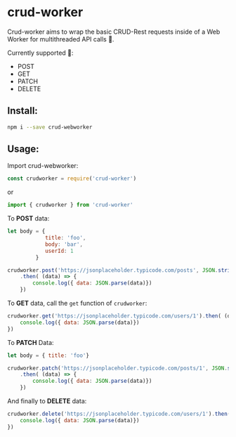 # crud-worker

Crud-worker aims to wrap the basic CRUD-Rest requests inside of a Web Worker for multithreaded API calls 🚀.

Currently supported 🥳:
  * POST
  * GET
  * PATCH
  * DELETE

## Install:



```bash
npm i --save crud-webworker
```



## Usage:

Import crud-webworker:

```javascript
const crudworker = require('crud-worker')
```

or

```javascript
import { crudworker } from 'crud-worker'
```



To **POST** data:

```javascript
let body = {
      		title: 'foo',
      		body: 'bar',
      		userId: 1
    	 }

crudworker.post('https://jsonplaceholder.typicode.com/posts', JSON.stringify(body))
  	.then( (data) => {
        console.log({ data: JSON.parse(data)})
    })
```



To **GET** data, call the `get` function of `crudworker`:

```javascript
crudworker.get('https://jsonplaceholder.typicode.com/users/1').then( (data) => {
	console.log({ data: JSON.parse(data)})
})
```



To **PATCH** Data:

```javascript
let body = { title: 'foo'}

crudworker.patch('https://jsonplaceholder.typicode.com/posts/1', JSON.stringify(body))
    .then( (data) => {
        console.log({ data: JSON.parse(data)})
    })
```



And finally to **DELETE** data:

```javascript
crudworker.delete('https://jsonplaceholder.typicode.com/users/1').then( (data) => {
    console.log({ data: JSON.parse(data)})
})
```

